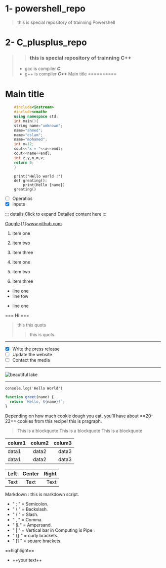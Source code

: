 # 1- powershell_repo 
> this is special repository of trainning Powershell

# 2- C_plusplus_repo
> > ### this is special repository of trainning C++
>
> - gcc is compiler ___C___
> - g++ is compiler ***C++***
Main title
==========
# Main title

```c++
    #include<iostream>
    #include<cmath>
    using namespace std;
    int main(){
    string name="unknown";
    name="ahmed";
    name="eslam";
    name="mohamed";
    int x=12;
    cout<<"x = "<<x<<endl;
    cout<<name<<endl;
    int z,y,n,m,v;
    return 0;
    }
```
```
    print("Hello world !")
    def greating():
        print(Hello {name})
    greating()
```
- [ ] Operatios
- [x] inputs

::: details Click to expand
Detailed content here
:::

[Google](www.google.com)
[1]:www.github.com

1. item one
2. item two
3. item three

1. item one
2. item two
3. item three

+ line one
+ line tow
* line one

=== Hi ===

> this this quots
>> this is quots.

---
- [x] Write the press release
- [ ] Update the website
- [ ] Contact the media
***
![beautiful lake](https://images.pexels.com/photos/417074/pexels-photo-417074.jpeg)
___
`console.log('Hello World')`
```javascript
function greet(name) {
  return `Hello, ${name}!`;
}
```

Depending on how much cookie dough you eat, you’ll have about ==20-22== cookies from this recipe!
this is pragraph.
> This is a blockquote
>  This is a blockquote
>  This is a blockquote



colum1|colum2|colum3
:------|:------:|------:
data1|data2|data3
data1|data2|data3

| Left | Center | Right |
|:-----|:------:|------:|
| Text | Text   | Text  |


Markdown
: this is markdown script.
-  " ; " = Semicolon.
-  " \ " = Backslash.
-  " / " = Slash.
-  " , " = Comma.
-  " & " = Ampersand.
-  " | " = Vertical bar in Computing is Pipe .
-  " {} " = curly brackets.
-  " [] " = square brackets.

==highlight==

- ++your text++

